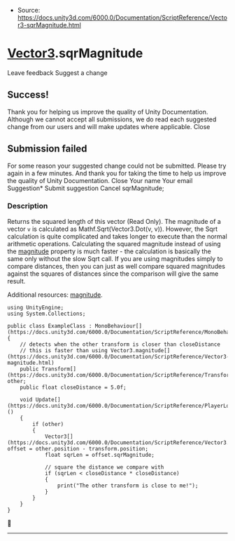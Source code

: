 * Source: https://docs.unity3d.com/6000.0/Documentation/ScriptReference/Vector3-sqrMagnitude.html

#  [Vector3](https://docs.unity3d.com/6000.0/Documentation/ScriptReference/Vector3.html).sqrMagnitude
Leave feedback
Suggest a change
## Success!
Thank you for helping us improve the quality of Unity Documentation. Although we cannot accept all submissions, we do read each suggested change from our users and will make updates where applicable.
Close
## Submission failed
For some reason your suggested change could not be submitted. Please <a>try again</a> in a few minutes. And thank you for taking the time to help us improve the quality of Unity Documentation.
Close
Your name Your email Suggestion* Submit suggestion
Cancel
sqrMagnitude; 
### Description
Returns the squared length of this vector (Read Only).
The magnitude of a vector `v` is calculated as Mathf.Sqrt(Vector3.Dot(v, v)). However, the Sqrt calculation is quite complicated and takes longer to execute than the normal arithmetic operations. Calculating the squared magnitude instead of using the [magnitude](https://docs.unity3d.com/6000.0/Documentation/ScriptReference/Vector3-magnitude.html) property is much faster - the calculation is basically the same only without the slow Sqrt call. If you are using magnitudes simply to compare distances, then you can just as well compare squared magnitudes against the squares of distances since the comparison will give the same result.  
  
Additional resources: [magnitude](https://docs.unity3d.com/6000.0/Documentation/ScriptReference/Vector3-magnitude.html).
```
using UnityEngine;
using System.Collections;  
  
public class ExampleClass : MonoBehaviour[](https://docs.unity3d.com/6000.0/Documentation/ScriptReference/MonoBehaviour.html)
{
    // detects when the other transform is closer than closeDistance
    // this is faster than using Vector3.magnitude[](https://docs.unity3d.com/6000.0/Documentation/ScriptReference/Vector3-magnitude.html)
    public Transform[](https://docs.unity3d.com/6000.0/Documentation/ScriptReference/Transform.html) other;
    public float closeDistance = 5.0f;  
  
    void Update[](https://docs.unity3d.com/6000.0/Documentation/ScriptReference/PlayerLoop.Update.html)()
    {
        if (other)
        {
            Vector3[](https://docs.unity3d.com/6000.0/Documentation/ScriptReference/Vector3.html) offset = other.position - transform.position;
            float sqrLen = offset.sqrMagnitude;  
  
            // square the distance we compare with
            if (sqrLen < closeDistance * closeDistance)
            {
                print("The other transform is close to me!");
            }
        }
    }
}

```

* * *
